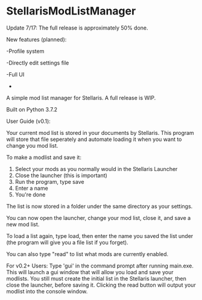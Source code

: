 # StellarisModListManager
Update 7/17:
The full release is approximately 50% done.

New features (planned):

-Profile system

-Directly edit settings file

-Full UI

-

A simple mod list manager for Stellaris. A full release is WIP.

Built on Python 3.7.2

User Guide (v0.1):

Your current mod list is stored in your documents by Stellaris. This program will store that file seperately and automate loading it when you want to change you mod list.

To make a modlist and save it:
1. Select your mods as you normally would in the Stellaris Launcher
2. Close the launcher (this is important)
3. Run the program, type save
4. Enter a name
5. You're done

The list is now stored in a folder under the same directory as your settings.

You can now open the launcher, change your mod list, close it, and save a new mod list.

To load a list again, type load, then enter the name you saved the list under (the program will give you a file list if you forget).

You can also type "read" to list what mods are currently enabled.

For v0.2+ Users:
Type 'gui' in the command prompt after running main.exe. This will launch a gui window that will allow you load and save your modlists.
You still must create the initial list in the Stellaris launcher, then close the launcher, before saving it.
Clicking the read button will output your modlist into the console window.

